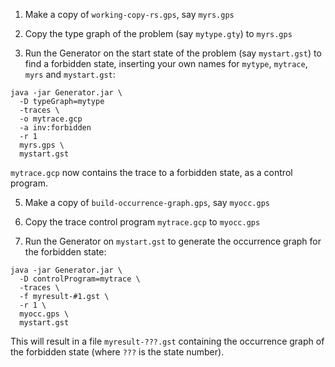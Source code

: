 1. Make a copy of `working-copy-rs.gps`, say `myrs.gps`

2. Copy the type graph of the problem (say `mytype.gty`) to `myrs.gps`

3. Run the Generator on the start state of the problem (say `mystart.gst`) to find a forbidden state, inserting your own names for `mytype`, `mytrace`, `myrs` and `mystart.gst`:
 
```
java -jar Generator.jar \
  -D typeGraph=mytype
  -traces \
  -o mytrace.gcp 
  -a inv:forbidden 
  -r 1 
  myrs.gps \
  mystart.gst
```

`mytrace.gcp` now contains the trace to a forbidden state, as a control program. 

5. Make a copy of `build-occurrence-graph.gps`, say `myocc.gps`

6. Copy the trace control program `mytrace.gcp` to `myocc.gps`

7. Run the Generator on `mystart.gst` to generate the occurrence graph for the forbidden state:

```
java -jar Generator.jar \
  -D controlProgram=mytrace \
  -traces \
  -f myresult-#1.gst \
  -r 1 \
  myocc.gps \
  mystart.gst
```

This will result in a file `myresult-???.gst` containing the occurrence graph of the forbidden state (where `???` is the state number).

